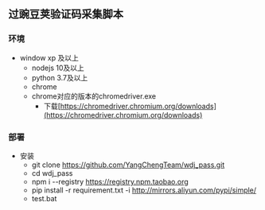 ## 过豌豆荚验证码采集脚本


### 环境
- window xp 及以上
    - nodejs 10及以上
    - python 3.7及以上
    - chrome
    - chrome对应的版本的chromedriver.exe
        - 下载[https://chromedriver.chromium.org/downloads](https://chromedriver.chromium.org/downloads)

### 部署

- 安装
  - git clone https://github.com/YangChengTeam/wdj_pass.git
  - cd wdj_pass
  - npm i --registry https://registry.npm.taobao.org
  - pip install -r requirement.txt -i  http://mirrors.aliyun.com/pypi/simple/
  - test.bat